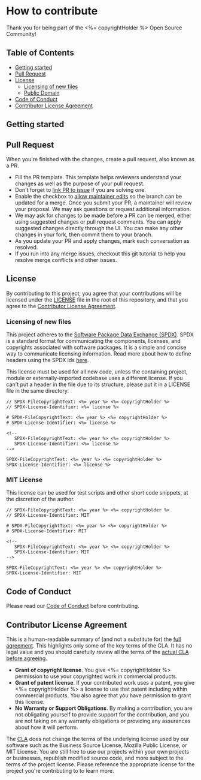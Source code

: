 # How to contribute

Thank you for being part of the <%= copyrightHolder %> Open Source Community!

## Table of Contents

- [Getting started](#getting-started)
- [Pull Request](#pull-request)
- [License](#license)
  - [Licensing of new files](#licensing-of-new-files)
  - [Public Domain](#public-domain)
- [Code of Conduct](#code-of-conduct)
- [Contributor License Agreement](#contributor-license-agreement)

## Getting started

<!-- TODO: Add technical instructions for contributors: How to install, how to test, etc. -->


## Pull Request
When you're finished with the changes, create a pull request, also known as a PR.

* Fill the PR template. This template helps reviewers understand your changes as well as the purpose of your pull request.
* Don't forget to [link PR to issue](https://docs.github.com/en/issues/tracking-your-work-with-issues/using-issues/linking-a-pull-request-to-an-issue) if you are solving one.
* Enable the checkbox to [allow maintainer edits](https://docs.github.com/en/pull-requests/collaborating-with-pull-requests/working-with-forks/allowing-changes-to-a-pull-request-branch-created-from-a-fork) so the branch can be updated for a merge. Once you submit your PR, a maintainer will review your proposal. We may ask questions or request additional information.
* We may ask for changes to be made before a PR can be merged, either using suggested changes or pull request comments. You can apply suggested changes directly through the UI. You can make any other changes in your fork, then commit them to your branch.
* As you update your PR and apply changes, mark each conversation as resolved.
* If you run into any merge issues, checkout this git tutorial to help you resolve merge conflicts and other issues.

## License

By contributing to this project, you agree that your contributions will be licensed under the [LICENSE](../LICENSE) file in the root of this repository, and that you agree to the [Contributor License Agreement](#contributor-license-agreement).

### Licensing of new files

This project adheres to the [Software Package Data Exchange (SPDX)](https://spdx.dev/). SPDX is a standard format for communicating the components, licenses, and copyrights associated with software packages. It is a simple and concise way to communicate licensing information. Read more about how to define headers using the SPDX ids [here](https://spdx.dev/learn/handling-license-info/).

This license must be used for all new code, unless the containing project, module or externally-imported codebase uses a different license. If you can't put a header in the file due to its structure, please put it in a LICENSE file in the same directory.

```
// SPDX-FileCopyrightText: <%= year %> <%= copyrightHolder %>
// SPDX-License-Identifier: <%= license %>

# SPDX-FileCopyrightText: <%= year %> <%= copyrightHolder %>
# SPDX-License-Identifier: <%= license %>

<!--
   SPDX-FileCopyrightText: <%= year %> <%= copyrightHolder %>
   SPDX-License-Identifier: <%= license %>
-->

SPDX-FileCopyrightText: <%= year %> <%= copyrightHolder %>
SPDX-License-Identifier: <%= license %>
```

### MIT License

This license can be used for test scripts and other short code snippets, at the discretion of the author.

```
// SPDX-FileCopyrightText: <%= year %> <%= copyrightHolder %>
// SPDX-License-Identifier: MIT

# SPDX-FileCopyrightText: <%= year %> <%= copyrightHolder %>
# SPDX-License-Identifier: MIT

<!--
   SPDX-FileCopyrightText: <%= year %> <%= copyrightHolder %>
   SPDX-License-Identifier: MIT
-->

SPDX-FileCopyrightText: <%= year %> <%= copyrightHolder %>
SPDX-License-Identifier: MIT
```

## Code of Conduct

Please read our [Code of Conduct](../.github/CODE_OF_CONDUCT.md) before contributing.

## Contributor License Agreement

This is a human-readable summary of (and not a substitute for) the [full agreement](./CLA.md). This highlights only some of the key terms of the CLA. It has no legal value and you should carefully review all the terms of the [actual CLA before agreeing](./CLA.md).

* __Grant of copyright license__. You give <%= copyrightHolder %> permission to use your copyrighted work in commercial products.
* __Grant of patent license__. If your contributed work uses a patent, you give <%= copyrightHolder %> a license to use that patent including within commercial products. You also agree that you have permission to grant this license.
* __No Warranty or Support Obligations__. By making a contribution, you are not obligating yourself to provide support for the contribution, and you are not taking on any warranty obligations or providing any assurances about how it will perform.

The [CLA](./CLA.md) does not change the terms of the underlying license used by our software such as the Business Source License, Mozilla Public License, or MIT License. You are still free to use our projects within your own projects or businesses, republish modified source code, and more subject to the terms of the project license. Please reference the appropriate license for the project you're contributing to to learn more.
